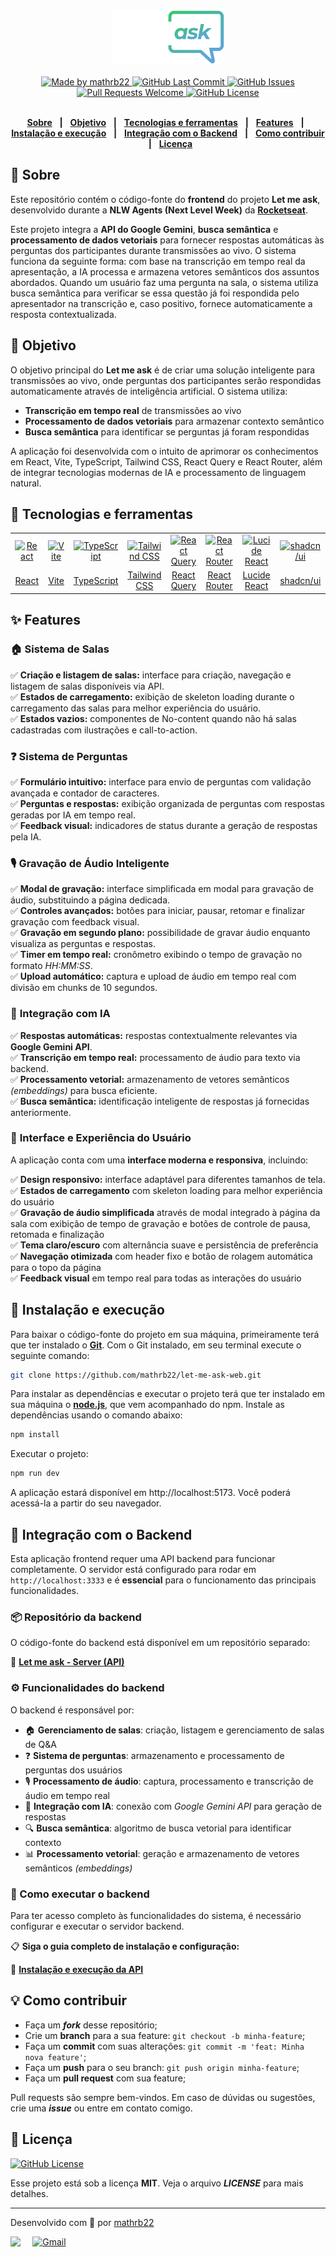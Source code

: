 <div align="center">

<img alt="Let me ask - Logo" src=".github/letmeask-logo-white.svg" width="180"/>

<br/>
<br/>

</div>
<div align="center">
   <a href="https://github.com/mathrb22">
      <img alt="Made by mathrb22" src="https://img.shields.io/badge/made%20by-mathrb22-yellow">
   </a>
   <a href="https://github.com/mathrb22/let-me-ask-web/commits/main">
      <img alt="GitHub Last Commit" src="https://img.shields.io/github/last-commit/mathrb22/let-me-ask-web">
   </a>
   <a href="https://github.com/mathrb22/let-me-ask-web/issues">
      <img alt="GitHub Issues" src="https://img.shields.io/github/issues/mathrb22/let-me-ask-web">
   </a>
   <a href="https://github.com/mathrb22/let-me-ask-web/pulls">
      <img alt="Pull Requests Welcome" src="https://img.shields.io/badge/PRs-welcome-brightgreen.svg?style=flat-square">
   </a>
   <a href="https://github.com/mathrb22/let-me-ask-web/blob/main/LICENSE">
      <img alt="GitHub License" src="https://img.shields.io/github/license/mathrb22/let-me-ask-web">
   </a>
</div>

</br>
<div align="center">

[**Sobre**](#-sobre) &nbsp;&nbsp;**|**&nbsp;&nbsp;
[**Objetivo**](#-objetivo) &nbsp;&nbsp;**|**&nbsp;&nbsp;
[**Tecnologias e ferramentas**](#-tecnologias-e-ferramentas) &nbsp;&nbsp;**|**&nbsp;&nbsp;
[**Features**](#-features) &nbsp;&nbsp;**|**&nbsp;&nbsp;
[**Instalação e execução**](#-instalação-e-execução) &nbsp;&nbsp;**|**&nbsp;&nbsp;
[**Integração com o Backend**](#-integração-com-o-backend) &nbsp;&nbsp;**|**&nbsp;&nbsp;
[**Como contribuir**](#-como-contribuir) &nbsp;&nbsp;**|**&nbsp;&nbsp;
[**Licença**](#-licença)

</div>

## 📃 Sobre

<!-- <img alt="Let me ask - Home page" src=".github/home-page.png" width="100%"/> -->

Este repositório contém o código-fonte do **frontend** do projeto **Let me ask**, desenvolvido durante a **NLW Agents (Next Level Week)** da [**Rocketseat**](https://github.com/Rocketseat).

Este projeto integra a **API do Google Gemini**, **busca semântica** e **processamento de dados vetoriais** para fornecer respostas automáticas às perguntas dos participantes durante transmissões ao vivo. O sistema funciona da seguinte forma: com base na transcrição em tempo real da apresentação, a IA processa e armazena vetores semânticos dos assuntos abordados. Quando um usuário faz uma pergunta na sala, o sistema utiliza busca semântica para verificar se essa questão já foi respondida pelo apresentador na transcrição e, caso positivo, fornece automaticamente a resposta contextualizada.

<!-- <img alt="Let me ask - Room page" src=".github/room-page.png" width="100%"/> -->

## 🎯 Objetivo

O objetivo principal do **Let me ask** é de criar uma solução inteligente para transmissões ao vivo, onde perguntas dos participantes serão respondidas automaticamente através de inteligência artificial. O sistema utiliza:

- **Transcrição em tempo real** de transmissões ao vivo
- **Processamento de dados vetoriais** para armazenar contexto semântico
- **Busca semântica** para identificar se perguntas já foram respondidas

A aplicação foi desenvolvida com o intuito de aprimorar os conhecimentos em React, Vite, TypeScript, Tailwind CSS, React Query e React Router, além de integrar tecnologias modernas de IA e processamento de linguagem natural.

## 🚀 Tecnologias e ferramentas

<table>
  <tr>
    <td align="center" width="100">
      <a href="https://reactjs.org/" target="_blank" rel="noopener noreferrer">
      <img width="60" src="https://user-images.githubusercontent.com/25181517/183897015-94a058a6-b86e-4e42-a37f-bf92061753e5.png" alt="React" title="React"/>
      </a>
    </td>
    <td align="center" width="100">
      <a href="https://vitejs.dev/">
      <img width="60" src="https://vitejs.dev/logo.svg" alt="Vite" title="Vite"/>
      </a>
    </td>
    <td align="center" width="100">
      <a href="https://www.typescriptlang.org/">
      <img width="60" src="https://user-images.githubusercontent.com/25181517/183890598-19a0ac2d-e88a-4005-a8df-1ee36782fde1.png" alt="TypeScript" title="TypeScript"/>
      </a>
    </td>
    <td align="center" width="120">
      <a href="https://tailwindcss.com" target="_blank" rel="noopener noreferrer">
      <img width="70" src="https://user-images.githubusercontent.com/25181517/202896760-337261ed-ee92-4979-84c4-d4b829c7355d.png" alt="Tailwind CSS" title="Tailwind CSS"/>
      </a>
    </td>
    <td align="center" width="100">
      <a href="https://tanstack.com/query" target="_blank" rel="noopener noreferrer">
      <img width="60" src="https://raw.githubusercontent.com/marwin1991/profile-technology-icons/refs/heads/main/icons/react_query.png" alt="React Query" title="React Query"/>
      </a>
    </td>
    <td align="center" width="140">
      <a href="https://reactrouter.com/" target="_blank" rel="noopener noreferrer">
      <img width="60" src="https://reactrouter.com/favicon-light.png" alt="React Router" title="React Router"/>
      </a>
    </td>
    <td align="center" width="140">
      <a href="https://lucide.dev/" target="_blank" rel="noopener noreferrer">
      <img width="60" src="https://lucide.dev/logo.dark.svg" alt="Lucide React" title="Lucide React"/>
      </a>
    </td>
    <td align="center" width="140">
      <a href="https://ui.shadcn.com/" target="_blank" rel="noopener noreferrer">
      <img width="60" src="https://ui.shadcn.com/favicon.ico" alt="shadcn/ui" title="shadcn/ui"/>
      </a>
    </td>
    </tr>
    <tr>
    <td align="center"><a href="https://reactjs.org/" target="_blank" rel="noopener noreferrer"><span>React</span></a></td>
    <td align="center"><a href="https://vitejs.dev/" target="_blank" rel="noopener noreferrer"><span>Vite</span></a></td>
    <td align="center"><a href="https://www.typescriptlang.org/" target="_blank" rel="noopener noreferrer"><span>TypeScript</span></a></td>
    <td align="center"><a href="https://tailwindcss.com" target="_blank" rel="noopener noreferrer"><span>Tailwind CSS</span></a></td>
    <td align="center"><a href="https://tanstack.com/query" target="_blank" rel="noopener noreferrer"><span>React Query</span></a></td>
    <td align="center"><a href="https://reactrouter.com/" target="_blank" rel="noopener noreferrer"><span>React Router</span></a></td>
    <td align="center"><a href="https://lucide.dev/" target="_blank" rel="noopener noreferrer"><span>Lucide React</span></a></td>
    <td align="center"><a href="https://ui.shadcn.com/" target="_blank" rel="noopener noreferrer"><span>shadcn/ui</span></a></td>
    </tr>
</table>

## ✨ Features

### 🏠 **Sistema de Salas**

✅ **Criação e listagem de salas:** interface para criação, navegação e listagem de salas disponíveis via API.<br/>
✅ **Estados de carregamento:** exibição de skeleton loading durante o carregamento das salas para melhor experiência do usuário.<br/>
✅ **Estados vazios:** componentes de No-content quando não há salas cadastradas com ilustrações e call-to-action.<br/>

### ❓ **Sistema de Perguntas**

✅ **Formulário intuitivo:** interface para envio de perguntas com validação avançada e contador de caracteres.<br/>
✅ **Perguntas e respostas:** exibição organizada de perguntas com respostas geradas por IA em tempo real.<br/>
✅ **Feedback visual:** indicadores de status durante a geração de respostas pela IA.<br/>

### 🎙️ **Gravação de Áudio Inteligente**

✅ **Modal de gravação:** interface simplificada em modal para gravação de áudio, substituindo a página dedicada.<br/>
✅ **Controles avançados:** botões para iniciar, pausar, retomar e finalizar gravação com feedback visual.<br/>
✅ **Gravação em segundo plano:** possibilidade de gravar áudio enquanto visualiza as perguntas e respostas.<br/>
✅ **Timer em tempo real:** cronômetro exibindo o tempo de gravação no formato _HH:MM:SS_.<br/>
✅ **Upload automático:** captura e upload de áudio em tempo real com divisão em chunks de 10 segundos.<br/>

### 🤖 **Integração com IA**

✅ **Respostas automáticas:** respostas contextualmente relevantes via **Google Gemini API**.<br/>
✅ **Transcrição em tempo real:** processamento de áudio para texto via backend.<br/>
✅ **Processamento vetorial:** armazenamento de vetores semânticos _(embeddings)_ para busca eficiente.<br/>
✅ **Busca semântica:** identificação inteligente de respostas já fornecidas anteriormente.<br/>

### 🎨 **Interface e Experiência do Usuário**

A aplicação conta com uma **interface moderna e responsiva**, incluindo:

✅ **Design responsivo:** interface adaptável para diferentes tamanhos de tela.<br/>
✅ **Estados de carregamento** com skeleton loading para melhor experiência do usuário<br/>
✅ **Gravação de áudio simplificada** através de modal integrado à página da sala com exibição de tempo de gravação e botões de controle de pausa, retomada e finalização<br/>
✅ **Tema claro/escuro** com alternância suave e persistência de preferência<br/>
✅ **Navegação otimizada** com header fixo e botão de rolagem automática para o topo da página<br/>
✅ **Feedback visual** em tempo real para todas as interações do usuário

## 🔧 Instalação e execução

Para baixar o código-fonte do projeto em sua máquina, primeiramente terá que ter instalado o [**Git**](https://git-scm.com/).
Com o Git instalado, em seu terminal execute o seguinte comando:

```bash
git clone https://github.com/mathrb22/let-me-ask-web.git
```

Para instalar as dependências e executar o projeto terá que ter instalado em sua máquina o [**node.js**](https://nodejs.org/en/), que vem acompanhado do npm. Instale as dependências usando o comando abaixo:

```bash
npm install
```

Executar o projeto:

```bash
npm run dev
```

A aplicação estará disponível em http://localhost:5173. Você poderá acessá-la a partir do seu navegador.

## 🔗 Integração com o Backend

Esta aplicação frontend requer uma API backend para funcionar completamente. O servidor está configurado para rodar em `http://localhost:3333` e é **essencial** para o funcionamento das principais funcionalidades.

### 📦 Repositório da backend

O código-fonte do backend está disponível em um repositório separado:

🔗 **[Let me ask - Server (API)](https://github.com/mathrb22/let-me-ask-server)**

### ⚙️ Funcionalidades do backend

O backend é responsável por:

- 🏠 **Gerenciamento de salas**: criação, listagem e gerenciamento de salas de Q&A
- ❓ **Sistema de perguntas**: armazenamento e processamento de perguntas dos usuários
- 🎙️ **Processamento de áudio**: captura, processamento e transcrição de áudio em tempo real
- 🤖 **Integração com IA**: conexão com _Google Gemini API_ para geração de respostas
- 🔍 **Busca semântica**: algoritmo de busca vetorial para identificar contexto
- 📊 **Processamento vetorial**: geração e armazenamento de vetores semânticos _(embeddings)_

### 🚀 Como executar o backend

Para ter acesso completo às funcionalidades do sistema, é necessário configurar e executar o servidor backend.

📋 **Siga o guia completo de instalação e configuração:**

🔗 **[Instalação e execução da API](https://github.com/mathrb22/let-me-ask-server?tab=readme-ov-file#-instala%C3%A7%C3%A3o-e-execu%C3%A7%C3%A3o)**

## 💡 Como contribuir

- Faça um **_fork_** desse repositório;
- Crie um **branch** para a sua feature: `git checkout -b minha-feature`;
- Faça um **commit** com suas alterações: `git commit -m 'feat: Minha nova feature'`;
- Faça um **push** para o seu branch: `git push origin minha-feature`;
- Faça um **pull request** com sua feature;

Pull requests são sempre bem-vindos. Em caso de dúvidas ou sugestões, crie uma _**issue**_ ou entre em contato comigo.

## 📝 Licença

<a href="https://github.com/mathrb22/let-me-ask-web/blob/main/LICENSE">
    <img alt="GitHub License" src="https://img.shields.io/github/license/mathrb22/let-me-ask-web">
</a>

Esse projeto está sob a licença **MIT**. Veja o arquivo _**LICENSE**_ para mais detalhes.

---

Desenvolvido com 💚 por <a href="https://github.com/mathrb22/">mathrb22</a>

<div style="display: flex;">
  <a href="https://www.linkedin.com/in/matheus-ribeiro-dev" target="_blank"><img src="https://img.shields.io/badge/-LinkedIn-%230077B5?style=for-the-badge&logo=linkedin&logoColor=white" style="margin-right: 2vw" target="_blank"></a>
  <a href="mailto:math.ribeiro.dev@gmail.com"><img src="https://img.shields.io/badge/Gmail-D14836?style=for-the-badge&logo=gmail&logoColor=white" alt="Gmail" style="margin-right: 2vw"/></a>
</div>
